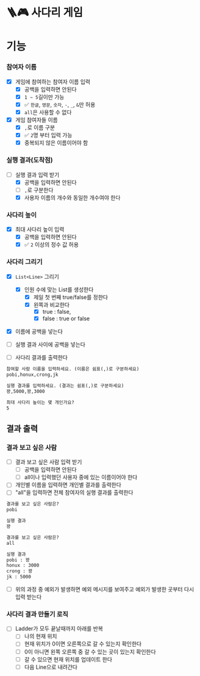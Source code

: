 # 🪜🎮 사다리 게임

# 기능

### 참여자 이름
- [x] 게임에 참여하는 참여자 이름 입력
    - [x] 공백을 입력하면 안된다
    - [x] `1 ~ 5`길이만 가능
    - [x] ✅ `한글`, `영문`, `숫자`, `-`, `_`, `&`만 허용
    - [x] `all`은 사용할 수 없다
- [x] 게임 참여자들 이름
    - [x] `,`로 이름 구분
    - [x] ✅ `2`명 부터 입력 가능
    - [x] 중복되지 않은 이름이어야 함

### 실행 결과(도착점)
- [ ] 실행 결과 입력 받기
    - [x] 공백을 입력하면 안된다
    - [ ] `,`로 구분한다
    - [x] 사용자 이름의 개수와 동일한 개수여야 한다

### 사다리 높이
- [x] 최대 사다리 높이 입력
    - [x] 공백을 입력하면 안된다
    - [X] ✅ `2` 이상의 정수 값 허용

### 사다리 그리기
- [x] `List<Line>` 그리기
    - [x] 인원 수에 맞는 List를 생성한다
        - [x] 제일 첫 번째 true/false를 정한다
        - [x] 왼쪽과 비교한다
            - [x] true : false,
            - [x] false : true or false
- [x] 이름에 공백을 넣는다
- [ ] 실행 결과 사이에 공백을 넣는다
- [ ] 사다리 결과를 출력한다


```markdown
참여할 사람 이름을 입력하세요. (이름은 쉼표(,)로 구분하세요)
pobi,honux,crong,jk

실행 결과를 입력하세요. (결과는 쉼표(,)로 구분하세요)
꽝,5000,꽝,3000

최대 사다리 높이는 몇 개인가요?
5
```

## 결과 출력
### 결과 보고 싶은 사람
- [ ] 결과 보고 싶은 사람 입력 받기
  - [ ] 공백을 입력하면 안된다
  - [ ] all이나 입력했던 사용자 중에 있는 이름이어야 한다
- [ ] 개인별 이름을 입력하면 개인별 결과를 출력한다
- [ ] "all"을 입력하면 전체 참여자의 실행 결과를 출력한다

```markdown
결과를 보고 싶은 사람은?
pobi

실행 결과
꽝

결과를 보고 싶은 사람은?
all

실행 결과
pobi : 꽝
honux : 3000
crong : 꽝
jk : 5000
```
- [ ] 위의 과정 중 예외가 발생하면 예외 메시지를 보여주고 예외가 발생한 곳부터 다시 입력 받는다

### 사다리 결과 만들기 로직
- [ ] Ladder가 모두 끝날때까지 아래를 반복
  - [ ] 나의 현재 위치
  - [ ] 현재 위치가 0이면 오른쪽으로 갈 수 있는지 확인한다
  - [ ] 0이 아니면 왼쪽 오른쪽 중 갈 수 있는 곳이 있는지 확인한다
  - [ ] 갈 수 있으면 현재 위치를 업데이트 한다
  - [ ] 다음 Line으로 내려간다
